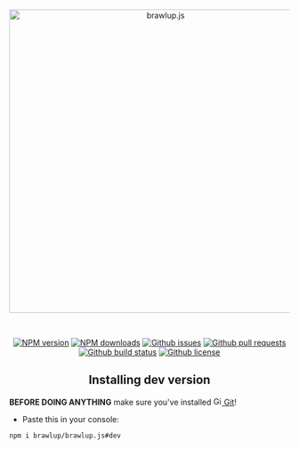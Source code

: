 <div align="center">
  <br />
  <p>
    <a href="https://brawlup.js.org"><img src="https://user-images.githubusercontent.com/86495381/126329940-37ba7281-55f8-4ed2-80b3-0ade1057774a.png" width="546" alt="brawlup.js" /></a>
  </p>
  <br />
  <p>
    <a href="https://www.npmjs.com/package/brawlup.js"><img src="https://img.shields.io/npm/v/brawlup.js.svg?maxAge=3600" alt="NPM version" /></a>
    <a href="https://www.npmjs.com/package/brawlup.js"><img src="https://img.shields.io/npm/dt/brawlup.js.svg?maxAge=3600" alt="NPM downloads" /></a>
    <a href="https://github.com/brawlup/brawlup.js/issues"><img src="https://img.shields.io/github/issues/brawlup/brawlup.js" alt="Github issues"></a>
    <a href="https://github.com/brawlup/brawlup.js/pulls"><img src="https://img.shields.io/github/issues-pr/brawlup/brawlup.js" alt="Github pull requests" /></a>
    <a href="https://github.com/brawlup/brawlup.js/actions"><img src="https://img.shields.io/github/workflow/status/brawlup/brawlup.js/Node.js Package/dev" alt="Github build status" /></a>
    <a href="https://github.com/brawlup/brawlup.js/blob/main/LICENSE"><img src="https://img.shields.io/github/license/brawlup/brawlup.js" alt="Github license" /></a>
  </p>
  
  ## Installing dev version

 </div>

**BEFORE DOING ANYTHING** make sure you've installed [<img src="https://user-images.githubusercontent.com/77716705/128533728-be754be9-ce0a-45c8-bc98-b56b53e3ab61.png" alt="Git logo" width="15" /> Git](https://git-scm.com/downloads)!

* Paste this in your console:
```sh-session
npm i brawlup/brawlup.js#dev
```
